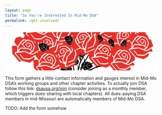 ```yaml
---
layout: page
title: "So You're Interested In Mid-Mo DSA"
permalink: /get-involved/
---
```


![Banner of Roses](/assets/images/get-involved-roses.png)

This form gathers a little contact information and gauges interest in Mid-Mo DSA’s working groups and other chapter activities. To actually join DSA follow this link: [dsausa.org/join](https://www.dsausa.org/join) (consider joining as a monthly member, which triggers dues-sharing with local chapters). All dues-paying DSA members in mid-Missouri are automatically members of Mid-Mo DSA.

TODO: Add the form somehow
